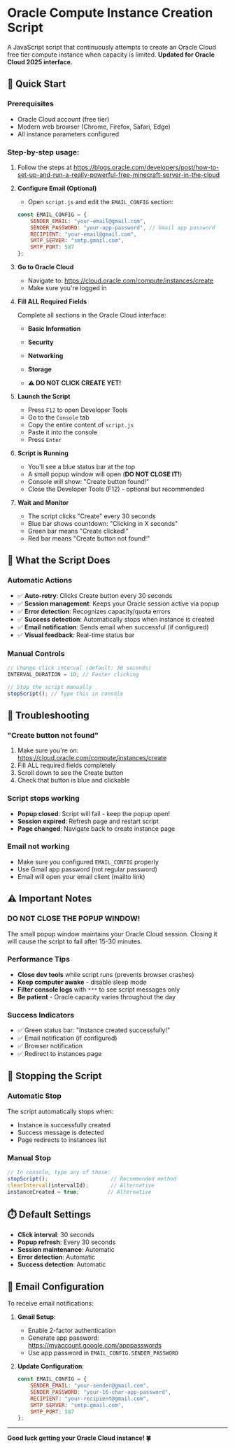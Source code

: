 # Oracle Compute Instance Creation Script

A JavaScript script that continuously attempts to create an Oracle Cloud free tier compute instance when capacity is limited. **Updated for Oracle Cloud 2025 interface.**

## 🚀 Quick Start

### Prerequisites
- Oracle Cloud account (free tier)
- Modern web browser (Chrome, Firefox, Safari, Edge)
- All instance parameters configured

### Step-by-step usage:

1. Follow the steps at https://blogs.oracle.com/developers/post/how-to-set-up-and-run-a-really-powerful-free-minecraft-server-in-the-cloud

2. **Configure Email (Optional)**
   - Open `script.js` and edit the `EMAIL_CONFIG` section:
   ```javascript
   const EMAIL_CONFIG = {
       SENDER_EMAIL: "your-email@gmail.com",
       SENDER_PASSWORD: "your-app-password", // Gmail app password
       RECIPIENT: "your-email@gmail.com",
       SMTP_SERVER: "smtp.gmail.com",
       SMTP_PORT: 587
   };
   ```

2. **Go to Oracle Cloud**
   - Navigate to: https://cloud.oracle.com/compute/instances/create
   - Make sure you're logged in

3. **Fill ALL Required Fields**
   
   Complete all sections in the Oracle Cloud interface:
   - **Basic Information**
   - **Security** 
   - **Networking**
   - **Storage**
   
   - **⚠️ DO NOT CLICK CREATE YET!**

4. **Launch the Script**
   - Press `F12` to open Developer Tools
   - Go to the `Console` tab
   - Copy the entire content of `script.js`
   - Paste it into the console
   - Press `Enter`

5. **Script is Running**
   - You'll see a blue status bar at the top
   - A small popup window will open (**DO NOT CLOSE IT!**)
   - Console will show: "Create button found!"
   - Close the Developer Tools (F12) - optional but recommended

6. **Wait and Monitor**
   - The script clicks "Create" every 30 seconds
   - Blue bar shows countdown: "Clicking in X seconds"
   - Green bar means "Create clicked!"
   - Red bar means "Create button not found!"

## 🎯 What the Script Does

### Automatic Actions
- ✅ **Auto-retry**: Clicks Create button every 30 seconds
- ✅ **Session management**: Keeps your Oracle session active via popup
- ✅ **Error detection**: Recognizes capacity/quota errors
- ✅ **Success detection**: Automatically stops when instance is created
- ✅ **Email notification**: Sends email when successful (if configured)
- ✅ **Visual feedback**: Real-time status bar

### Manual Controls
```javascript
// Change click interval (default: 30 seconds)
INTERVAL_DURATION = 10; // Faster clicking

// Stop the script manually
stopScript(); // Type this in console
```

## 🔧 Troubleshooting

### "Create button not found"
1. Make sure you're on: https://cloud.oracle.com/compute/instances/create
2. Fill ALL required fields completely
3. Scroll down to see the Create button
4. Check that button is blue and clickable

### Script stops working
- **Popup closed**: Script will fail - keep the popup open!
- **Session expired**: Refresh page and restart script
- **Page changed**: Navigate back to create instance page

### Email not working
- Make sure you configured `EMAIL_CONFIG` properly
- Use Gmail app password (not regular password)
- Email will open your email client (mailto link)

## ⚠️ Important Notes

### **DO NOT CLOSE THE POPUP WINDOW!**
The small popup window maintains your Oracle Cloud session. Closing it will cause the script to fail after 15-30 minutes.

### Performance Tips
- **Close dev tools** while script runs (prevents browser crashes)
- **Keep computer awake** - disable sleep mode
- **Filter console logs** with `***` to see script messages only
- **Be patient** - Oracle capacity varies throughout the day

### Success Indicators
- ✅ Green status bar: "Instance created successfully!"
- ✅ Email notification (if configured)
- ✅ Browser notification
- ✅ Redirect to instances page

## 🛑 Stopping the Script

### Automatic Stop
The script automatically stops when:
- Instance is successfully created
- Success message is detected
- Page redirects to instances list

### Manual Stop
```javascript
// In console, type any of these:
stopScript();                    // Recommended method
clearInterval(intervalId);       // Alternative
instanceCreated = true;         // Alternative
```

## ⏱️ Default Settings

- **Click interval**: 30 seconds
- **Popup refresh**: Every 30 seconds  
- **Session maintenance**: Automatic
- **Error detection**: Automatic
- **Success detection**: Automatic

## 📧 Email Configuration

To receive email notifications:

1. **Gmail Setup**:
   - Enable 2-factor authentication
   - Generate app password: https://myaccount.google.com/apppasswords
   - Use app password in `EMAIL_CONFIG.SENDER_PASSWORD`

2. **Update Configuration**:
   ```javascript
   const EMAIL_CONFIG = {
       SENDER_EMAIL: "your-sender@gmail.com",
       SENDER_PASSWORD: "your-16-char-app-password",
       RECIPIENT: "your-recipient@gmail.com",
       SMTP_SERVER: "smtp.gmail.com",
       SMTP_PORT: 587
   };
   ```

---

**Good luck getting your Oracle Cloud instance! 🍀**